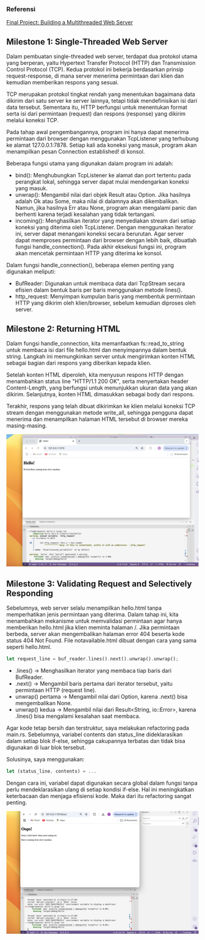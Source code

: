### Referensi
[Final Project: Building a Multithreaded Web Server](https://rust-book.cs.brown.edu/ch20-00-final-project-a-web-server.html)

## Milestone 1: Single-Threaded Web Server

Dalam pembuatan single-threaded web server, terdapat dua protokol utama yang berperan, yaitu Hypertext Transfer Protocol (HTTP) dan Transmission Control Protocol (TCP). Kedua protokol ini bekerja berdasarkan prinsip request-response, di mana server menerima permintaan dari klien dan kemudian memberikan respons yang sesuai.

TCP merupakan protokol tingkat rendah yang menentukan bagaimana data dikirim dari satu server ke server lainnya, tetapi tidak mendefinisikan isi dari data tersebut. Sementara itu, HTTP berfungsi untuk menentukan format serta isi dari permintaan (request) dan respons (response) yang dikirim melalui koneksi TCP.

Pada tahap awal pengembangannya, program ini hanya dapat menerima permintaan dari browser dengan menggunakan TcpListener yang terhubung ke alamat 127.0.0.1:7878. Setiap kali ada koneksi yang masuk, program akan menampilkan pesan Connection established! di konsol.

Beberapa fungsi utama yang digunakan dalam program ini adalah:

- bind(): Menghubungkan TcpListener ke alamat dan port tertentu pada perangkat lokal, sehingga server dapat mulai mendengarkan koneksi yang masuk.
- unwrap(): Mengambil nilai dari objek Result atau Option. Jika hasilnya adalah Ok atau Some, maka nilai di dalamnya akan dikembalikan. Namun, jika hasilnya Err atau None, program akan mengalami panic dan berhenti karena terjadi kesalahan yang tidak tertangani.
- incoming(): Menghasilkan iterator yang menyediakan stream dari setiap koneksi yang diterima oleh TcpListener. Dengan menggunakan iterator ini, server dapat menangani koneksi secara berurutan.
Agar server dapat memproses permintaan dari browser dengan lebih baik, dibuatlah fungsi handle_connection(). Pada akhir eksekusi fungsi ini, program akan mencetak permintaan HTTP yang diterima ke konsol.

Dalam fungsi handle_connection(), beberapa elemen penting yang digunakan meliputi:

- BufReader: Digunakan untuk membaca data dari TcpStream secara efisien dalam bentuk baris per baris menggunakan metode lines().
- http_request: Menyimpan kumpulan baris yang membentuk permintaan HTTP yang dikirim oleh klien/browser, sebelum kemudian diproses oleh server.

## Milestone 2: Returning HTML
Dalam fungsi handle_connection, kita memanfaatkan fs::read_to_string untuk membaca isi dari file hello.html dan menyimpannya dalam bentuk string. Langkah ini memungkinkan server untuk mengirimkan konten HTML sebagai bagian dari respons yang diberikan kepada klien.

Setelah konten HTML diperoleh, kita menyusun respons HTTP dengan menambahkan status line "HTTP/1.1 200 OK", serta menyertakan header Content-Length, yang berfungsi untuk menunjukkan ukuran data yang akan dikirim. Selanjutnya, konten HTML dimasukkan sebagai body dari respons.

Terakhir, respons yang telah dibuat dikirimkan ke klien melalui koneksi TCP stream dengan menggunakan metode write_all, sehingga pengguna dapat menerima dan menampilkan halaman HTML tersebut di browser mereka masing-masing.

![Commit 2 screen capture](/images/commit2.png)

## Milestone 3: Validating Request and Selectively Responding
Sebelumnya, web server selalu menampilkan hello.html tanpa memperhatikan jenis permintaan yang diterima. Dalam tahap ini, kita menambahkan mekanisme untuk memvalidasi permintaan agar hanya memberikan hello.html jika klien meminta halaman /. Jika permintaan berbeda, server akan mengembalikan halaman error 404 beserta kode status 404 Not Found. File notavailable.html dibuat dengan cara yang sama seperti hello.html.

```rust
let request_line = buf_reader.lines().next().unwrap().unwrap();
```
- .lines() → Menghasilkan iterator yang membaca tiap baris dari BufReader.
- .next() → Mengambil baris pertama dari iterator tersebut, yaitu permintaan HTTP (request line).
- unwrap() pertama → Mengambil nilai dari Option<String>, karena .next() bisa mengembalikan None.
- unwrap() kedua → Mengambil nilai dari Result<String, io::Error>, karena .lines() bisa mengalami kesalahan saat membaca.

Agar kode tetap bersih dan terstruktur, saya melakukan refactoring pada main.rs.
Sebelumnya, variabel contents dan status_line dideklarasikan dalam setiap blok if-else, sehingga cakupannya terbatas dan tidak bisa digunakan di luar blok tersebut.

Solusinya, saya menggunakan:

```rust
let (status_line, contents) = ...
```
Dengan cara ini, variabel dapat digunakan secara global dalam fungsi tanpa perlu mendeklarasikan ulang di setiap kondisi if-else. Hal ini meningkatkan keterbacaan dan menjaga efisiensi kode. Maka dari itu refactoring sangat penting.

![Commit 3 screen capture](/images/commit3.png)